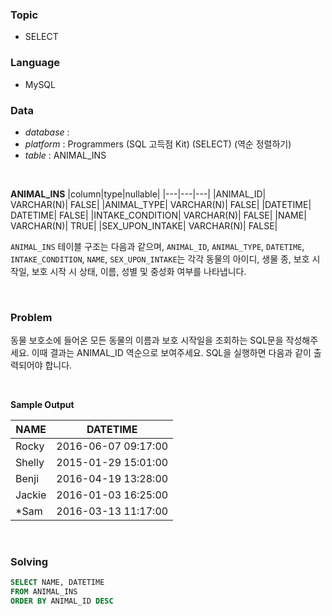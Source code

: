 ### Topic
- SELECT
  
### Language
- MySQL

### Data
- *database* : 
- *platform* : Programmers (SQL 고득점 Kit) (SELECT) (역순 정렬하기)
- *table* : ANIMAL_INS

<br>

**ANIMAL_INS**
|column|type|nullable|
|---|---|---|
|ANIMAL_ID|	VARCHAR(N)|	FALSE|
|ANIMAL_TYPE|	VARCHAR(N)|	FALSE|
|DATETIME|	DATETIME|	FALSE|
|INTAKE_CONDITION|	VARCHAR(N)|	FALSE|
|NAME|	VARCHAR(N)|	TRUE|
|SEX_UPON_INTAKE|	VARCHAR(N)|	FALSE|

`ANIMAL_INS` 테이블 구조는 다음과 같으며, `ANIMAL_ID`, `ANIMAL_TYPE`, `DATETIME`, `INTAKE_CONDITION`, `NAME`, `SEX_UPON_INTAKE`는 각각 동물의 아이디, 생물 종, 보호 시작일, 보호 시작 시 상태, 이름, 성별 및 중성화 여부를 나타냅니다.

<br>

### Problem
동물 보호소에 들어온 모든 동물의 이름과 보호 시작일을 조회하는 SQL문을 작성해주세요. 이때 결과는 ANIMAL_ID 역순으로 보여주세요. SQL을 실행하면 다음과 같이 출력되어야 합니다.

<br>

**Sample Output**

|NAME|	DATETIME|
|---|---|
|Rocky|	2016-06-07 09:17:00|
|Shelly|	2015-01-29 15:01:00|
|Benji|	2016-04-19 13:28:00|
|Jackie|	2016-01-03 16:25:00|
|*Sam|	2016-03-13 11:17:00|

<br>

### Solving

```sql
SELECT NAME, DATETIME
FROM ANIMAL_INS
ORDER BY ANIMAL_ID DESC                
```
